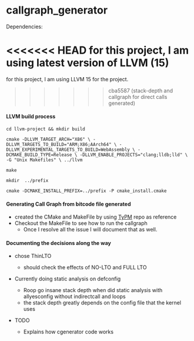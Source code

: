 # callgraph_generator

Dependencies:

<<<<<<< HEAD
for this project, I am using latest version of
LLVM (15)
=======
for this project, I am using LLVM 15 for the project.
>>>>>>> cba5587 (stack-depth and callgraph for direct calls generated)


#### LLVM build process

`cd llvm-project && mkdir build`


`cmake -DLLVM_TARGET_ARCH="X86" \
			-DLLVM_TARGETS_TO_BUILD="ARM;X86;AArch64" \
			-DLLVM_EXPERIMENTAL_TARGETS_TO_BUILD=WebAssembly \
			-DCMAKE_BUILD_TYPE=Release \
			-DLLVM_ENABLE_PROJECTS="clang;lldb;lld" \
			-G "Unix Makefiles" \
			../llvm`

`make`

`mkdir  ../prefix`

`cmake -DCMAKE_INSTALL_PREFIX=../prefix -P cmake_install.cmake`

#### Generating Call Graph from bitcode file generated

- created the CMake and MakeFile by using
  [TyPM](https://github.com/sidchintamaneni/typm/tree/main)
  repo as reference
- Checkout the MakeFile to see how to run the callgraph
  - Once I resolve all the issue I will document that as well.

#### Documenting the decisions along the way

- chose ThinLTO
  - should check the effects of NO-LTO and FULL LTO
- Currently doing static analysis on defconfig
  - Roop go insane stack depth when did static analysis with
    allyesconfig without indirectcall and loops
  - the stack depth greatly depends on the config file that the
    kernel uses
 

- TODO
    - Explains how cgenerator code works
    

 
